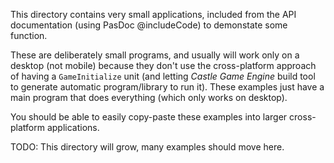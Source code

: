 This directory contains very small applications, included from the API documentation (using PasDoc @includeCode) to demonstate some function.

These are deliberately small programs, and usually will work only on a desktop (not mobile) because they don't use the cross-platform approach of having a `GameInitialize` unit (and letting _Castle Game Engine_ build tool to generate automatic program/library to run it). These examples just have a main program that does everything (which only works on desktop).

You should be able to easily copy-paste these examples into larger cross-platform applications.

TODO: This directory will grow, many examples should move here.
